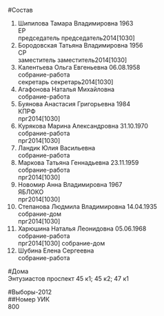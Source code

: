 #Состав  
1. Шипилова Тамара Владимировна 1963  
    ЕР  
    председатель председатель2014[1030]  
2. Бородовская Татьяна Владимировна 1956  
    СР  
    заместитель заместитель2014[1030]  
3. Калентьева Ольга Евгеньевна 06.08.1958  
    собрание-работа  
    секретарь секретарь2014[1030]  
4. Агафонова Наталья Михайловна  
    собрание-работа  
5. Буянова Анастасия Григорьевна 1984  
    КПРФ  
    прг2014[1030]  
6. Курякова Марина Александровна 31.10.1970  
    собрание-работа  
    прг2014[1030]  
7. Ландик Юлия Васильевна  
    собрание-работа  
8. Маркова Татьяна Геннадьевна 23.11.1959  
    собрание-работа  
    прг2014[1030]  
9. Новомир Анна Владимировна 1967  
    ЯБЛОКО  
    прг2014[1030]  
10. Степанова Людмила Владимировна 14.04.1935  
    собрание-дом  
    прг2014[1030]  
11. Харюшина Наталья Леонидовна 05.06.1968  
    собрание-работа  
    прг2014[1030] собрание-дом  
12. Шубина Елена Сергеевна  
    собрание-работа  
  
#Дома  
Энтузиастов проспект 45 к1; 45 к2; 47 к1  
  
#Выборы-2012  
##Номер УИК  
800  
